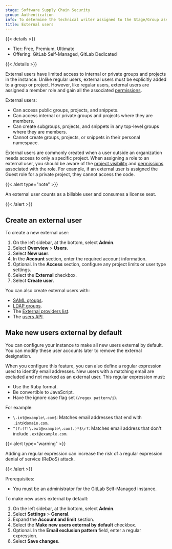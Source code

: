 ```yaml
---
stage: Software Supply Chain Security
group: Authentication
info: To determine the technical writer assigned to the Stage/Group associated with this page, see https://handbook.gitlab.com/handbook/product/ux/technical-writing/#assignments
title: External users
---
```


{{< details >}}

- Tier: Free, Premium, Ultimate
- Offering: GitLab Self-Managed, GitLab Dedicated

{{< /details >}}

External users have limited access to internal or private groups and projects in the instance. Unlike regular users, external users must be explicitly added to a group or project. However, like regular users, external users are assigned a member role and gain all the associated [permissions](../user/permissions.md#project-members-permissions).

External users:

- Can access public groups, projects, and snippets.
- Can access internal or private groups and projects where they are members.
- Can create subgroups, projects, and snippets in any top-level groups where they are members.
- Cannot create groups, projects, or snippets in their personal namespace.

External users are commonly created when a user outside an organization needs access to only a
specific project. When assigning a role to an external user, you should be aware of the
[project visibility](../user/public_access.md#change-project-visibility) and
[permissions](../user/project/settings/_index.md#configure-project-features-and-permissions)
associated with the role. For example, if an external user is assigned the Guest role for a
private project, they cannot access the code.

{{< alert type="note" >}}

An external user counts as a billable user and consumes a license seat.

{{< /alert >}}

## Create an external user

To create a new external user:

1. On the left sidebar, at the bottom, select **Admin**.
1. Select **Overview** > **Users**.
1. Select **New user**.
1. In the **Account** section, enter the required account information.
1. Optional. In the **Access** section, configure any project limits or user type settings.
1. Select the **External** checkbox.
1. Select **Create user**.

You can also create external users with:

- [SAML groups](../integration/saml.md#external-groups).
- [LDAP groups](auth/ldap/ldap_synchronization.md#external-groups).
- The [External providers list](../integration/omniauth.md#create-an-external-providers-list).
- The [users API](../api/users.md).

## Make new users external by default

You can configure your instance to make all new users external by default. You can modify these user
accounts later to remove the external designation.

When you configure this feature, you can also define a regular expression used to identify email
addresses. New users with a matching email are excluded and not marked as an external user. This
regular expression must:

- Use the Ruby format.
- Be convertible to JavaScript.
- Have the ignore case flag set (`/regex pattern/i`).

For example:

- `\.int@example\.com$`: Matches email addresses that end with `.int@domain.com`.
- `^(?:(?!\.ext@example\.com).)*$\r?`: Matches email address that don't include `.ext@example.com`.

{{< alert type="warning" >}}

Adding an regular expression can increase the risk of a regular expression denial of service (ReDoS) attack.

{{< /alert >}}

Prerequisites:

- You must be an administrator for the GitLab Self-Managed instance.

To make new users external by default:

1. On the left sidebar, at the bottom, select **Admin**.
1. Select **Settings** > **General**.
1. Expand the **Account and limit** section.
1. Select the **Make new users external by default** checkbox.
1. Optional. In the **Email exclusion pattern** field, enter a regular expression.
1. Select **Save changes**.
